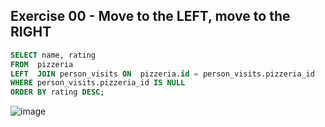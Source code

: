 ## Exercise 00 - Move to the LEFT, move to the RIGHT

```sql
SELECT name, rating
FROM  pizzeria
LEFT  JOIN person_visits ON  pizzeria.id = person_visits.pizzeria_id
WHERE person_visits.pizzeria_id IS NULL
ORDER BY rating DESC;
```

![image](https://github.com/calotesversicolor/db_pr/assets/78222610/baf1ac48-5b89-4993-aec9-9a933aa8bca8)


